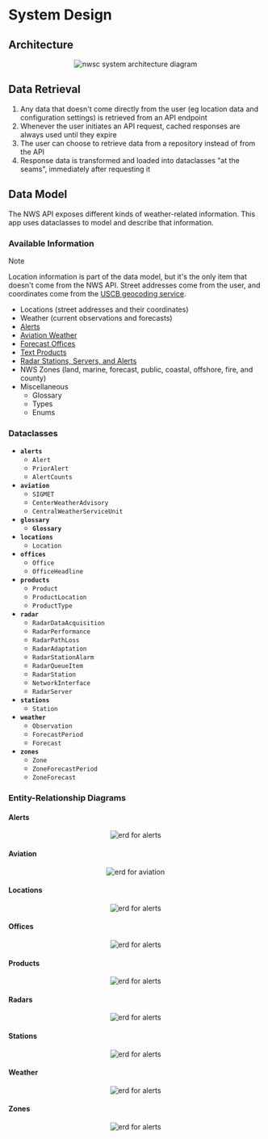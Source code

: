 # System Design
## Architecture
<div align='center'>
<img src='https://github.com/1npo/nwsc/blob/main/resources/img/nwsc_architecture.png' alt='nwsc system architecture diagram'>
</div>

## Data Retrieval
1. Any data that doesn't come directly from the user (eg location data and configuration settings) is retrieved from an API endpoint
2. Whenever the user initiates an API request, cached responses are always used until they expire
3. The user can choose to retrieve data from a repository instead of from the API
4. Response data is transformed and loaded into dataclasses "at the seams", immediately after requesting it

## Data Model
The NWS API exposes different kinds of weather-related information. This app uses dataclasses to model and describe that information.

### Available Information
> [!NOTE]
> Location information is part of the data model, but it's the only item that doesn't come from the NWS API. Street addresses come from the user, and coordinates come from the [USCB geocoding service](https://geocoding.geo.census.gov/geocoder/Geocoding_Services_API.html).

- Locations (street addresses and their coordinates)
- Weather (current observations and forecasts)
- [Alerts](https://alerts.weather.gov)
- [Aviation Weather](https://www.weather.gov/ilm/aviation)
- [Forecast Offices](https://www.weather.gov/srh/nwsoffices)
- [Text Products](https://forecast.weather.gov/product_types.php)
- [Radar Stations, Servers, and Alerts](https://www.weather.gov/nl2/)
- NWS Zones (land, marine, forecast, public, coastal, offshore, fire, and county)
- Miscellaneous
  - Glossary
  - Types
  - Enums

### Dataclasses
- **`alerts`**
  - `Alert`
  - `PriorAlert`
  - `AlertCounts`
- **`aviation`**
  - `SIGMET`
  - `CenterWeatherAdvisory`
  - `CentralWeatherServiceUnit`
- **`glossary`**
  - **`Glossary`**
- **`locations`**
  - `Location`
- **`offices`**
  - `Office`
  - `OfficeHeadline`
- **`products`**
  - `Product`
  - `ProductLocation`
  - `ProductType`
- **`radar`**
  - `RadarDataAcquisition`
  - `RadarPerformance`
  - `RadarPathLoss`
  - `RadarAdaptation`
  - `RadarStationAlarm`
  - `RadarQueueItem`
  - `RadarStation`
  - `NetworkInterface`
  - `RadarServer`
- **`stations`**
  - `Station`
- **`weather`**
  - `Observation`
  - `ForecastPeriod`
  - `Forecast`
- **`zones`**
  - `Zone`
  - `ZoneForecastPeriod`
  - `ZoneForecast`

### Entity-Relationship Diagrams
#### Alerts
<div align='center'>
<img src='https://github.com/1npo/nwsc/blob/main/resources/img/erd/erd_alerts.png' alt='erd for alerts'>
</div>

#### Aviation
<div align='center'>
<img src='https://github.com/1npo/nwsc/blob/main/resources/img/erd/erd_aviation.png' alt='erd for aviation'>
</div>

#### Locations
<div align='center'>
<img src='https://github.com/1npo/nwsc/blob/main/resources/img/erd/erd_locations.png' alt='erd for alerts'>
</div>

#### Offices
<div align='center'>
<img src='https://github.com/1npo/nwsc/blob/main/resources/img/erd/erd_offices.png' alt='erd for alerts'>
</div>

#### Products
<div align='center'>
<img src='https://github.com/1npo/nwsc/blob/main/resources/img/erd/erd_products.png' alt='erd for alerts'>
</div>

#### Radars
<div align='center'>
<img src='https://github.com/1npo/nwsc/blob/main/resources/img/erd/erd_radars.png' alt='erd for alerts'>
</div>

#### Stations
<div align='center'>
<img src='https://github.com/1npo/nwsc/blob/main/resources/img/erd/erd_stations.png' alt='erd for alerts'>
</div>

#### Weather
<div align='center'>
<img src='https://github.com/1npo/nwsc/blob/main/resources/img/erd/erd_weather.png' alt='erd for alerts'>
</div>

#### Zones
<div align='center'>
<img src='https://github.com/1npo/nwsc/blob/main/resources/img/erd/erd_zones.png' alt='erd for alerts'>
</div>
